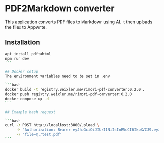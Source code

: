 # PDF2Markdown converter
This application converts PDF files to Markdown using AI. It then uploads the files to Appwrite.

## Installation

````bash
apt install pdftohtml
npm run dev
```

## Docker setup
The environment variables need to be set in .env

```bash
docker build -t registry.weixler.me/rimori-pdf-converter:0.2.0 .
docker push registry.weixler.me/rimori-pdf-converter:0.2.0
docker compose up -d
```

## Example bash request

```bash
curl -X POST http://localhost:3000/upload \
     -H "Authorization: Bearer eyJhbGciOiJIUzI1NiIsInR5cCI6IkpXVCJ9.eyJzdWIiOiIxMjM0NTY3ODkwIiwiZW1haWwiOiJ0ZXN0QGx1LnNlIiwiaWF0IjoxNTE2MjM5MDIyfQ.KMSirgeHYQiK6L2V3AmpNoeThfeFGxAoQ6Vxj7nyv7Q" \
     -F "file=@./test.pdf"
```
